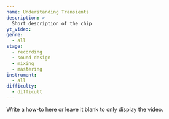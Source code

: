 ```yaml
---
name: Understanding Transients
description: >
  Short description of the chip
yt_video:
genre:
  - all
stage:
  - recording
  - sound design
  - mixing
  - mastering
instrument:
  - all
difficulty:
  - difficult
---
```

Write a how-to here or leave it blank to only display the video.
